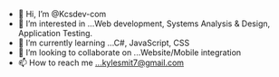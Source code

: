 - 👋 Hi, I’m @Kcsdev-com
- 👀 I’m interested in ...Web development, Systems Analysis & Design, Application Testing.
- 🌱 I’m currently learning ...C#, JavaScript, CSS
- 💞️ I’m looking to collaborate on ...Website/Mobile integration
- 📫 How to reach me ...kylesmit7@gmail.com

<!---
Kcsdev-com/Kcsdev-com is a ✨ special ✨ repository because its `README.md` (this file) appears on your GitHub profile.
You can click the Preview link to take a look at your changes.
--->
